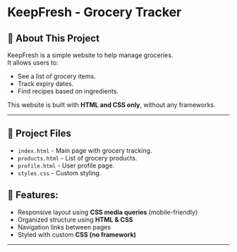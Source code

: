 # KeepFresh - Grocery Tracker

## 📌 About This Project
KeepFresh is a simple website to help manage groceries.  
It allows users to:
- See a list of grocery items.
- Track expiry dates.
- Find recipes based on ingredients.

This website is built with **HTML and CSS only**, without any frameworks.  

---

## 📁 Project Files
- `index.html` - Main page with grocery tracking.
- `products.html` - List of grocery products.
- `profile.html` - User profile page.
- `styles.css` - Custom styling.

## 🎨 Features:
- Responsive layout using **CSS media queries** (mobile-friendly)
- Organized structure using **HTML & CSS**
- Navigation links between pages
- Styled with custom **CSS (no framework)**
---